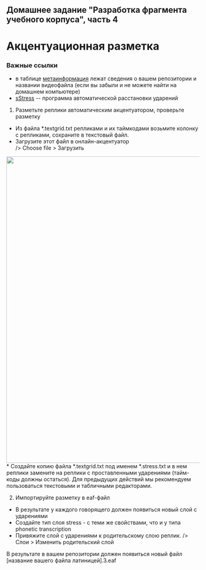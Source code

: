 ## Домашнее задание "Разработка фрагмента учебного корпуса", часть 4
# Акцентуационная разметка 

### Важные ссылки  
* в таблице [метаинформация](https://docs.google.com/spreadsheets/d/19H5hNnkfotaz0_-A6ACYLIOTSc7mXCdV5Mgec1Kk02k/edit?usp=sharing) лежат сведения о вашем репозитории и названии видеофайла (если вы забыли и не можете найти на домашнем компьютере) 
* [sStress](https://linghub.ru/stress/) -- программа автоматической расстановки ударений   

1. Разметьте реплики автоматическим акцентуатором, проверьте разметку  
* Из файла *.textgrid.txt репликами и их таймкодами возьмите колонку с репликами, сохраните в текстовый файл. 
* Загрузите этот файл в онлайн-акцентуатор  
/> Choose file > Загрузить  
<img src="https://raw.githubusercontent.com/olesar/lingdata/gh-pages/fig/hw-stress.png" width = "800"/>
* Создайте копию файла *.textgrid.txt под именем *.stress.txt и в нем реплики замените на реплики с проставленными ударениями (тайм-коды должны остаться). 
Для предыдущих действий мы рекомендуем пользоваться текстовыми и табличными редакторами. 

2. Импортируйте разметку в eaf-файл  
* В результате у каждого говорящего должен появиться новый слой с ударениями 
* Создайте тип слоя stress - с теми же свойствами, что и у типа phonetic transcription  
* Привяжите слой с ударениями к родительскому слою реплик. 
/> Слои > Изменить родительский слой 



В результате в вашем репозитории должен появиться новый файл \[название вашего файла латиницей].3.eaf 
